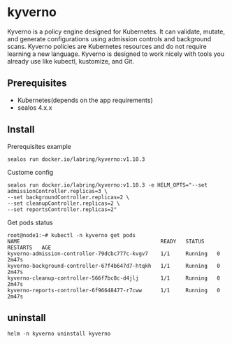 # kyverno

Kyverno is a policy engine designed for Kubernetes. It can validate, mutate, and generate configurations using admission controls and background scans. Kyverno policies are Kubernetes resources and do not require learning a new language. Kyverno is designed to work nicely with tools you already use like kubectl, kustomize, and Git.

## Prerequisites

- Kubernetes(depends on the app requirements)
- sealos 4.x.x

## Install

Prerequisites example

```shell
sealos run docker.io/labring/kyverno:v1.10.3
```

Custome config

```shell
sealos run docker.io/labring/kyverno:v1.10.3 -e HELM_OPTS="--set admissionController.replicas=3 \
--set backgroundController.replicas=2 \
--set cleanupController.replicas=2 \
--set reportsController.replicas=2"
```

Get pods status

```shell
root@node1:~# kubectl -n kyverno get pods
NAME                                             READY   STATUS    RESTARTS   AGE
kyverno-admission-controller-79dcbc777c-kvgv7    1/1     Running   0          2m47s
kyverno-background-controller-67f4b647d7-htqkh   1/1     Running   0          2m47s
kyverno-cleanup-controller-566f7bc8c-d4jlj       1/1     Running   0          2m47s
kyverno-reports-controller-6f96648477-r7cww      1/1     Running   0          2m47s
```

## uninstall

```shell
helm -n kyverno uninstall kyverno
```
